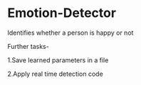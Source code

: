 # Emotion-Detector
Identifies whether a person is happy or not

Further tasks-

1.Save learned parameters in a file

2.Apply real time detection code
